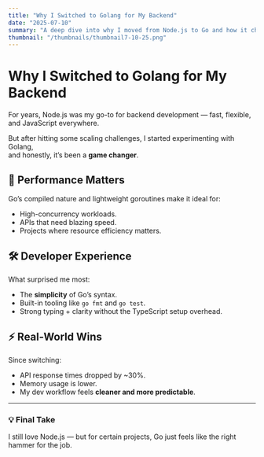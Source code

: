 ```yaml
---
title: "Why I Switched to Golang for My Backend"
date: "2025-07-10"
summary: "A deep dive into why I moved from Node.js to Go and how it changed my approach to backend development."
thumbnail: "/thumbnails/thumbnail7-10-25.png"
---
```


# Why I Switched to Golang for My Backend

For years, Node.js was my go-to for backend development — fast, flexible, and JavaScript everywhere.

But after hitting some scaling challenges, I started experimenting with Golang,  
and honestly, it’s been a **game changer**.

## 🚀 Performance Matters

Go’s compiled nature and lightweight goroutines make it ideal for:

- High-concurrency workloads.
- APIs that need blazing speed.
- Projects where resource efficiency matters.

## 🛠️ Developer Experience

What surprised me most:
- The **simplicity** of Go’s syntax.
- Built-in tooling like `go fmt` and `go test`.
- Strong typing + clarity without the TypeScript setup overhead.

## ⚡ Real-World Wins

Since switching:
- API response times dropped by ~30%.
- Memory usage is lower.
- My dev workflow feels **cleaner and more predictable**.

---

### 💡 Final Take

I still love Node.js — but for certain projects, Go just feels like the right hammer for the job.
